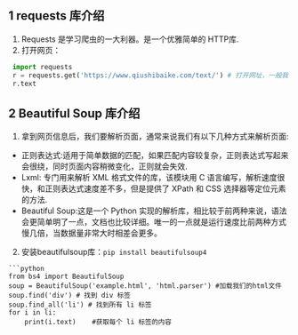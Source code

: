 ## 1 requests 库介绍
   1. Requests 是学习爬虫的一大利器。是一个优雅简单的 HTTP库.
   2. 打开网页：

   ```python
    import requests
    r = requests.get('https://www.qiushibaike.com/text/') # 打开网址，一般我们会设置 请求头，来更逼真的模拟浏览器，下文有介绍
    r.text
```

## 2 Beautiful Soup 库介绍
   1. 拿到网页信息后，我们要解析页面，通常来说我们有以下几种方式来解析页面:   
   - 正则表达式:适用于简单数据的匹配，如果匹配内容较复杂，正则表达式写起来会很绕，同时页面内容稍微变化，正则就会失效. 
   - Lxml: 专门用来解析 XML 格式文件的库，该模块用 C 语言编写，解析速度很快，和正则表达式速度差不多，但是提供了 XPath 和 CSS 选择器等定位元素的方法.  
   - Beautiful Soup:这是一个 Python 实现的解析库，相比较于前两种来说，语法会更简单明了一点，文档也比较详细。唯一的一点就是运行速度比前两种方式慢几倍，当数据量非常大时相差会更多。 
   2. 安装beautifulsoup库：`pip install beautifulsoup4`

    ```python
    from bs4 import BeautifulSoup
    soup = BeautifulSoup('example.html', 'html.parser') #加载我们的html文件
    soup.find('div') # 找到 div 标签
    soup.find_all('li') # 找到所有 li 标签
    for i in li:
        print(i.text)    #获取每个 li 标签的内容
    
```
